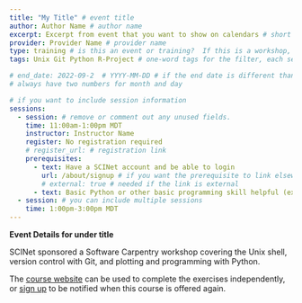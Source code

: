 ```yaml
---
title: "My Title" # event title
author: Author Name # author name
excerpt: Excerpt from event that you want to show on calendars # short excerpt
provider: Provider Name # provider name
type: training # is this an event or training?  If this is a workshop, see the workshop template
tags: Unix Git Python R-Project # one-word tags for the filter, each separated by a space

# end_date: 2022-09-2  # YYYY-MM-DD # if the end date is different than the start date
# always have two numbers for month and day

# if you want to include session information
sessions: 
  - session: # remove or comment out any unused fields.
    time: 11:00am-1:00pm MDT
    instructor: Instructor Name
    register: No registration required
    # register_url: # registration link
    prerequisites:
      - text: Have a SCINet account and be able to login 
        url: /about/signup # if you want the prerequisite to link elsewhere
        # external: true # needed if the link is external
      - text: Basic Python or other basic programming skill helpful (expertise not required)
  - session: # you can include multiple sessions
    time: 1:00pm-3:00pm MDT
---
```


**Event Details for under title**   


SCINet sponsored a Software Carpentry workshop covering the Unix shell, version control with Git, and plotting and programming with Python.  

The [course website](https://steven-schroeder.github.io/2022-03-08-usda-online/) can be used to complete the exercises independently, or [sign up](https://forms.office.com/pages/responsepage.aspx?id=5zZb7e4BvE6GfuA8-g1Gl9poyUcOaMNCuMezzydam55UOEFKWDk5T0RZWFUzUVlaUkJGR1BJR05BNCQlQCN0PWcu) to be notified when this course is offered again. 

